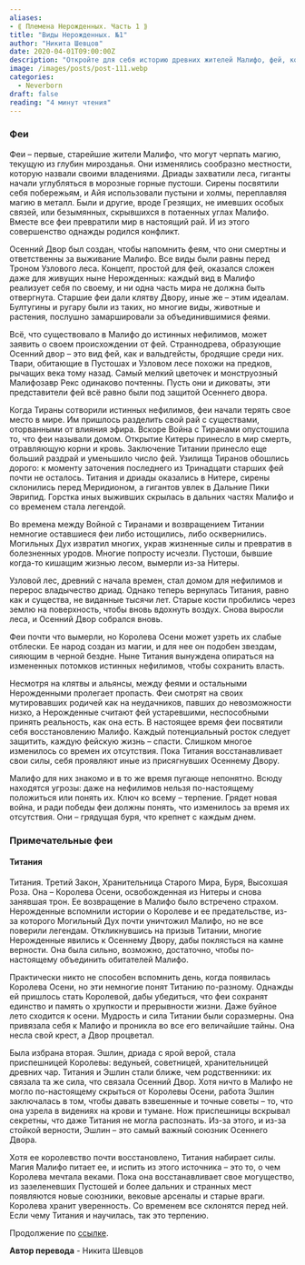 ```yaml
---
aliases: 
- ⟪ Племена Нерожденных. Часть 1 ⟫
title: "Виды Нерожденных. №1"
author: "Никита Шевцов"
date: 2020-04-01T09:00:00Z
description: "Откройте для себя историю древних жителей Малифо, фей, которые формировали землю в соответствии со своими магическими способностями. Следите за их конфликтами и созданием Осеннего Двора, напоминанием об их смертности и ответственности за выживание Малифо. Исследуйте концепцию равенства и единства среди всех видов в этом волшебном мире."
image: /images/posts/post-111.webp
categories:
  - Neverborn
draft: false
reading: "4 минут чтения"
---
```


### Феи

Феи – первые, старейшие жители Малифо, что могут черпать магию, текущую из глубин мирозданья. Они изменялись сообразно местности, которую назвали своими владениями. Дриады захватили леса, гиганты начали углубляться в морозные горные пустоши. Сирены посвятили себя побережьям, и Айя использовали пустыни и холмы, переплавляя магию в металл. Были и другие, вроде Грезящих, не имевших особых связей, или безымянных, скрывшихся в потаенных углах Малифо. Вместе все феи превратили мир в настоящий рай. И из этого совершенство однажды родился конфликт.

Осенний Двор был создан, чтобы напомнить феям, что они смертны и ответственны за выживание Малифо. Все виды были равны перед Троном Узлового леса. Концепт, простой для фей, оказался сложен даже для живущих ныне Нерожденных: каждый вид в Малифо реализует себя по своему, и ни одна часть мира не должна быть отвергнута. Старшие феи дали клятву Двору, иные же – этим идеалам. Бултугины и ругару были из таких, но многие виды, животные и растения, послушно замаршировали за объединившимися феями.

Всё, что существовало в Малифо до истинных нефилимов, может заявить о своем происхождении от фей. Страннодрева, образующие Осенний двор – это вид фей, как и вальдгейсты, бродящие среди них. Твари, обитающие в Пустошах и Узловом лесе похожи на предков, рычащих века тому назад. Самый мелкий цветочек и монструозный Малифозавр Рекс одинаково почтенны. Пусть они и диковаты, эти представители фей всё равно были под защитой Осеннего двора.

Когда Тираны сотворили истинных нефилимов, феи начали терять свое место в мире. Им пришлось разделить свой рай с существами, оторванными от влияния эфира. Вскоре Война с Тиранами опустошила то, что феи называли домом. Открытие Китеры принесло в мир смерть, отравляющую корни и кровь. Заключение Титании принесло еще больший раздрай и уменьшило число фей. Узилища Тиранов обошлись дорого: к моменту заточения последнего из Тринадцати старших фей почти не осталось. Титания и дриады оказались в Нитере, сирены склонились перед Меридионом, а гигантов увлек в Дальние Пики Эврипид. Горстка иных выживших скрылась в дальних частях Малифо и со временем стала легендой.

Во времена между Войной с Тиранами и возвращением Титании немногие оставшиеся феи либо истощились, либо осквернились. Могильных Дух извратил многих, украв жизненные силы и превратив в болезненных уродов. Многие попросту исчезли. Пустоши, бывшие когда-то кишащим жизнью лесом, вымерли из-за Нитеры.

Узловой лес, древний с начала времен, стал домом для нефилимов и перерос владычество дриад. Однако теперь вернулась Титания, равно как и существа, не виданные тысячи лет. Старые кости пробились через землю на поверхность, чтобы вновь вдохнуть воздух. Снова выросли леса, и Осенний Двор собрался вновь.

Феи почти что вымерли, но Королева Осени может узреть их слабые отблески. Ее народ создан из магии, и для нее он подобен звездам, сияющим в черной бездне. Ныне Титания вынуждена опираться на измененных потомков истинных нефилимов, чтобы сохранить власть.

Несмотря на клятвы и альянсы, между феями и остальными Нерожденными пролегает пропасть. Феи смотрят на своих мутировавших родичей как на неудачников, павших до невозможности низко, а Нерожденные считают фей устаревшими, неспособными принять реальность, как она есть. В настоящее время феи посвятили себя восстановлению Малифо. Каждый потенциальный росток следует защитить, каждую фейскую жизнь – спасти. Слишком многое изменилось со времен их отсутствия. Пока Титания восстанавливает свои силы, себя проявляют иные из присягнувших Осеннему Двору.

Малифо для них знакомо и в то же время пугающе непонятно. Всюду находятся угрозы: даже на нефилимов нельзя по-настоящему положиться или понять их. Ключ ко всему – терпение. Грядет новая война, и ради победы феи должны понять, что изменилось за время их отсутствия. Они – грядущая буря, что крепнет с каждым днем.

### Примечательные феи

#### Титания

Титания. Третий Закон, Хранительница Старого Мира, Буря, Высохшая Роза. Она – Королева Осени, освобожденная из Нитеры и снова занявшая трон. Ее возвращение в Малифо было встречено страхом. Нерожденные вспомнили истории о Королеве и ее предательстве, из-за которого Могильный Дух почти уничтожил Малифо, но не все поверили легендам. Откликнувшись на призыв Титании, многие Нерожденные явились к Осеннему Двору, дабы поклясться на камне верности. Она была сильно, возможно, достаточно, чтобы по-настоящему объединить обитателей Малифо.

Практически никто не способен вспомнить день, когда появилась Королева Осени, но эти немногие понят Титанию по-разному. Однажды ей пришлось стать Королевой, дабы убедиться, что феи сохранят единство и память о хрупкости и прерывности жизни. Даже буйное лето сходится к осени. Мудрость и сила Титании были соразмерны. Она привязала себя к Малифо и проникла во все его величайшие тайны. Она несла свой крест, а Двор процветал.

Была избрана вторая. Эшлин, дриада с ярой верой, стала приспешницей Королевы: ведуньей, советницей, хранительницей древних чар. Титания и Эшлин стали ближе, чем родственники: их связала та же сила, что связала Осенний Двор. Хотя ничто в Малифо не могло по-настоящему скрыться от Королевы Осени, работа Эшлин заключалась в том, чтобы давать взвешенные и точные советы – то, что она узрела в видениях на крови и тумане. Нож приспешницы вскрывал секретны, что даже Титания не могла распознать. Из-за этого, и из-за стойкой верности, Эшлин – это самый важный союзник Осеннего Двора.

Хотя ее королевство почти восстановлено, Титания набирает силы. Магия Малифо питает ее, и испить из этого источника – это то, о чем Королева мечтала веками. Пока она восстанавливает свое могущество, из зазеленевших Пустошей и более дальних и странных мест появляются новые союзники, вековые арсеналы и старые враги. Королева хранит уверенность. Со временем все склонятся перед ней. Если чему Титания и научилась, так это терпению.


Продолжение по [ссылке](http://malifaux.vercel.app/posts/post-112).


**Автор перевода** - Никита Шевцов


